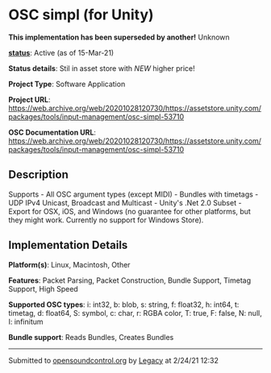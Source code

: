 # OSC simpl (for Unity)

**This implementation has been superseded by another!**
Unknown

**[status](https://ccrma.stanford.edu/~matt/OSC/implementation-status.html)**: Active (as of 15-Mar-21)

**Status details**: 
Stil in asset store with *NEW* higher price!

**Project Type**: Software Application

**Project URL**: <https://web.archive.org/web/20201028120730/https://assetstore.unity.com/packages/tools/input-management/osc-simpl-53710>

**OSC Documentation URL**: <https://web.archive.org/web/20201028120730/https://assetstore.unity.com/packages/tools/input-management/osc-simpl-53710>

## Description

Supports - All OSC argument types (except MIDI) - Bundles with timetags - UDP IPv4 Unicast, Broadcast and Multicast - Unity's .Net 2.0 Subset - Export for OSX, iOS, and Windows (no guarantee for other platforms, but they might work. Currently no support for Windows Store).

## Implementation Details

**Platform(s)**: Linux, Macintosh, Other

**Features**: Packet Parsing, Packet Construction, Bundle Support, Timetag Support, High Speed

**Supported OSC types**: i: int32, b: blob, s: string, f: float32, h: int64, t: timetag, d: float64, S: symbol, c: char, r: RGBA color, T: true, F: false, N: null, I: infinitum

**Bundle support**: Reads Bundles, Creates Bundles

---
Submitted to [opensoundcontrol.org](https://opensoundcontrol.org) by [Legacy](https://web.archive.org) at 2/24/21 12:32

